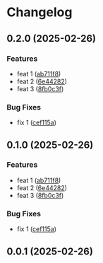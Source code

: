 # Changelog

## 0.2.0 (2025-02-26)

### Features

* feat 1 ([ab711f8](https://github.com/supto09/test/commit/ab711f8e4dcd556e3d2520558979148c3cdb924c))
* feat 2 ([6e44282](https://github.com/supto09/test/commit/6e442824da2f6bc7dc6e5cb2114674655c3a9f91))
* feat 3 ([8fb0c3f](https://github.com/supto09/test/commit/8fb0c3f5fd704894c9b8fe5e1b342a04f583c452))

### Bug Fixes

* fix 1 ([cef115a](https://github.com/supto09/test/commit/cef115a2dc4e1edb670bd5b4aec64489a728e133))

## 0.1.0 (2025-02-26)

### Features

* feat 1 ([ab711f8](https://github.com/supto09/test/commit/ab711f8e4dcd556e3d2520558979148c3cdb924c))
* feat 2 ([6e44282](https://github.com/supto09/test/commit/6e442824da2f6bc7dc6e5cb2114674655c3a9f91))
* feat 3 ([8fb0c3f](https://github.com/supto09/test/commit/8fb0c3f5fd704894c9b8fe5e1b342a04f583c452))

### Bug Fixes

* fix 1 ([cef115a](https://github.com/supto09/test/commit/cef115a2dc4e1edb670bd5b4aec64489a728e133))

## 0.0.1 (2025-02-26)

